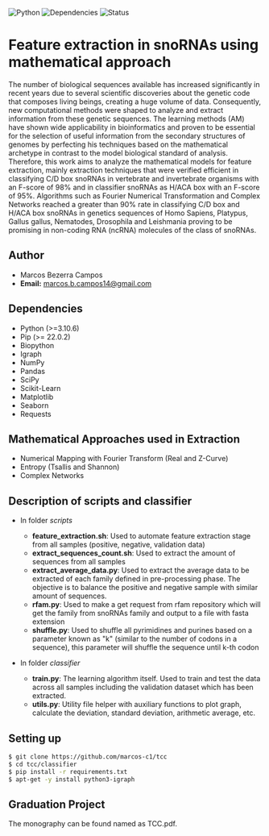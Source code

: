 ![Python](https://img.shields.io/badge/python-v3.10-blue)
![Dependencies](https://img.shields.io/badge/dependencies-up%20to%20date-brightgreen.svg)
![Status](https://img.shields.io/badge/status-up-brightgreen)

# Feature extraction in snoRNAs using mathematical approach 

The number of biological sequences available has increased significantly in recent years due to several scientific discoveries about the genetic code that composes living beings, creating a huge volume of data. Consequently, new computational methods were shaped to analyze and extract information from these genetic sequences. The learning methods (AM) have shown wide applicability in bioinformatics and proven to be essential for the selection of useful information from the secondary structures of genomes by perfecting his techniques based on the mathematical archetype in contrast to the model biological standard of analysis. Therefore, this work aims to analyze the mathematical models for feature extraction, mainly extraction techniques that were verified efficient in classifying C/D box snoRNAs in vertebrate and invertebrate organisms with an F-score of 98% and in classifier snoRNAs as H/ACA box with an F-score of 95%. Algorithms such as Fourier Numerical Transformation and Complex Networks reached a greater than 90% rate in classifying C/D box and H/ACA box snoRNAs in genetics sequences of Homo Sapiens, Platypus, Gallus gallus, Nematodes, Drosophila and Leishmania proving to be promising in non-coding RNA (ncRNA) molecules of the class of snoRNAs.

## Author

* Marcos Bezerra Campos 
* **Email:** marcos.b.campos14@gmail.com

## Dependencies

- Python (>=3.10.6)
- Pip (>= 22.0.2)
- Biopython
- Igraph
- NumPy
- Pandas
- SciPy
- Scikit-Learn
- Matplotlib
- Seaborn
- Requests

## Mathematical Approaches used in Extraction 

* Numerical Mapping with Fourier Transform (Real and Z-Curve)
* Entropy (Tsallis and Shannon)
* Complex Networks

## Description of scripts and classifier 

* In folder *scripts*
    - **feature_extraction.sh**: Used to automate feature extraction stage from all samples (positive, negative, validation data)  
    - **extract_sequences_count.sh**: Used to extract the amount of sequences from all samples 
    - **extract_average_data.py**: Used to extract the average data to be extracted of each family defined in pre-processing phase. The objective is to balance the positive and negative sample with similar amount of sequences. 
    - **rfam.py**: Used to make a get request from rfam repository which will get the family from snoRNAs family and output to a file with fasta extension 
    - **shuffle.py**: Used to shuffle all pyrimidines and purines based on a parameter known as "k" (similar to the number of codons in a sequence), this parameter will shuffle the sequence until k-th codon

* In folder *classifier*
    - **train.py**: The learning algorithm itself. Used to train and test the data across all samples including the validation dataset which has been extracted.
    - **utils.py**: Utility file helper with auxiliary functions to plot graph, calculate the deviation, standard deviation, arithmetic average, etc.

## Setting up 

```bash
$ git clone https://github.com/marcos-c1/tcc 
$ cd tcc/classifier
$ pip install -r requirements.txt
$ apt-get -y install python3-igraph
```

## Graduation Project 

The monography can be found named as TCC.pdf.
